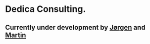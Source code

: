 # Dedica Consulting.

## Currently under development by [Jørgen](https://lybeckportfolio.xyz) and [Martin](www.github.com)

